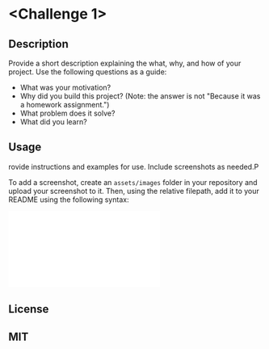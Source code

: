 # <Challenge 1>

## Description

Provide a short description explaining the what, why, and how of your project. Use the following questions as a guide:

- What was your motivation?
- Why did you build this project? (Note: the answer is not "Because it was a homework assignment.")
- What problem does it solve?
- What did you learn?

## Usage

rovide instructions and examples for use. Include screenshots as needed.P

To add a screenshot, create an `assets/images` folder in your repository and upload your screenshot to it. Then, using the relative filepath, add it to your README using the following syntax:

![alt text](./assets/images/screencapture-file-Users-delantetr-UNCC-Bootcamp-Workspace-Challenges-Challenge-1-reimagined-invention-index-html-2023-05-26-11_05_42.pdf)



## License

MIT
---


